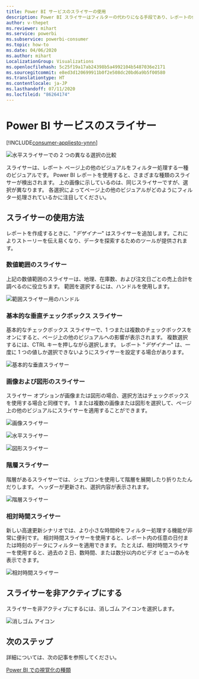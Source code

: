 ```yaml
---
title: Power BI サービスのスライサーの使用
description: Power BI スライサーはフィルターの代わりになる手段であり、レポートの他の視覚化に表示されるデータセットの一部を絞り込むことができます。
author: v-thepet
ms.reviewer: mihart
ms.service: powerbi
ms.subservice: powerbi-consumer
ms.topic: how-to
ms.date: 04/06/2020
ms.author: mihart
LocalizationGroup: Visualizations
ms.openlocfilehash: 5c25f19a17ab24398b5a4992104b5487036e2171
ms.sourcegitcommit: e8ed3d120699911b0f2e508dc20bd6a9b5f00580
ms.translationtype: HT
ms.contentlocale: ja-JP
ms.lasthandoff: 07/11/2020
ms.locfileid: "86264174"
---
```

# <a name="slicers-in-the-power-bi-service"></a>Power BI サービスのスライサー

[!INCLUDE[consumer-appliesto-ynnn](../includes/consumer-appliesto-yynn.md)]

![水平スライサーでの 2 つの異なる選択の比較](media/end-user-slicer/power-bi-slider.png)

スライサーは、レポート ページ上の他のビジュアルをフィルター処理する一種のビジュアルです。 Power BI レポートを使用すると、さまざまな種類のスライサーが検出されます。 上の画像に示しているのは、同じスライサーですが、選択が異なります。 各選択によってページ上の他のビジュアルがどのようにフィルター処理されているかに注目してください。  


## <a name="how-to-use-slicers"></a>スライサーの使用方法
レポートを作成するときに、"*デザイナー*" はスライサーを追加します。これによりストーリーを伝え易くなり、データを探索するためのツールが提供されます。

### <a name="numeric-range-slicer"></a>数値範囲のスライサー
 上記の数値範囲のスライサーは、地理、在庫数、および注文日ごとの売上合計を調べるのに役立ちます。 範囲を選択するには、ハンドルを使用します。 

![範囲スライサー用のハンドル](media/end-user-slicer/power-bi-handles.png)

### <a name="basic-vertical-checkbox-slicer"></a>基本的な垂直チェックボックス スライサー

基本的なチェックボックス スライサーで、1 つまたは複数のチェックボックスをオンにすると、ページ上の他のビジュアルへの影響が表示されます。 複数選択するには、CTRL キーを押しながら選択します。 レポート "*デザイナー*" は、一度に 1 つの値しか選択できないようにスライサーを設定する場合があります。 

![基本的な垂直スライサー](media/end-user-slicer/power-bi-basic.png)

### <a name="image-and-shape-slicers"></a>画像および図形のスライサー
スライサー オプションが画像または図形の場合、選択方法はチェックボックスを使用する場合と同様です。 1 または複数の画像または図形を選択して、ページ上の他のビジュアルにスライサーを適用することができます。 

![画像スライサー](media/end-user-slicer/power-bi-image.png)    

![水平スライサー](media/end-user-slicer/power-bi-horizontal.png)    

![図形スライサー](media/end-user-slicer/power-bi-boxes.png)

### <a name="hierarchy-slicer"></a>階層スライサー

階層があるスライサーでは、シェブロンを使用して階層を展開したり折りたたんだりします。 ヘッダーが更新され、選択内容が表示されます。

![階層スライサー](media/end-user-slicer/power-bi-hierarchy.png)

### <a name="relative-time-slicer"></a>相対時間スライサー
新しい高速更新シナリオでは、より小さな時間枠をフィルター処理する機能が非常に便利です。
相対時間スライサーを使用すると、レポート内の任意の日付または時刻のデータにフィルターを適用できます。 たとえば、相対時間スライサーを使用すると、過去の 2 日、数時間、または数分以内のビデオ ビューのみを表示できます。 

![相対時間スライサー](media/end-user-slicer/power-bi-relative-time.png)

## <a name="deactivate-a-slicer"></a>スライサーを非アクティブにする
スライサーを非アクティブにするには、消しゴム アイコンを選択します。

![消しゴム アイコン](media/end-user-slicer/power-bi-eraser.png)

## <a name="next-steps"></a>次のステップ
詳細については、次の記事を参照してください。

[Power BI での視覚化の種類](end-user-visualizations.md)

